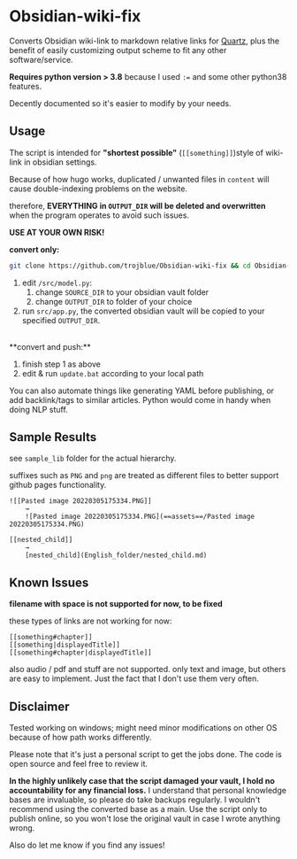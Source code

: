 # Obsidian-wiki-fix

Converts Obsidian wiki-link to markdown relative links for [Quartz](https://github.com/jackyzha0/quartz), plus the benefit of easily customizing output scheme to fit any other software/service.

**Requires python version > 3.8** because I used `:=` and some other python38 features.

Decently documented so it's easier to modify by your needs.

## Usage

The script is intended for **"shortest possible"** (`[[something]]`)style of wiki-link in obsidian settings.

Because of how hugo works, duplicated / unwanted files in `content` will cause double-indexing problems on the website. 

therefore, **EVERYTHING in `OUTPUT_DIR` will be deleted and overwritten** when the program operates to avoid such issues.

**USE AT YOUR OWN RISK!**


**convert only:**

```bash
git clone https://github.com/trojblue/Obsidian-wiki-fix && cd Obsidian-wiki-fix/src
```

1. edit `/src/model.py`:
   1. change `SOURCE_DIR` to your obsidian vault folder
   2. change `OUTPUT_DIR` to folder of your choice
2. run `src/app.py`, the converted obsidian vault will be copied to your specified `OUTPUT_DIR`.

<br>
**convert and push:**

1. finish step 1 as above
2. edit & run `update.bat` according to your local path

You can also automate things like generating YAML before publishing, or add backlink/tags to similar articles. Python would come in handy when doing NLP stuff.

## Sample Results

see `sample_lib` folder for the actual hierarchy.

suffixes such as `PNG` and `png` are treated as different files to better support github pages functionality.

```
![[Pasted image 20220305175334.PNG]]
    →
    ![Pasted image 20220305175334.PNG](==assets==/Pasted image 20220305175334.PNG)

[[nested_child]]
    →
    [nested_child](English_folder/nested_child.md)
```

## Known Issues

**filename with space is not supported for now, to be fixed**

these types of links are not working for now:

```
[[something#chapter]]
[[something|displayedTitle]]
[[something#chapter|displayedTitle]]
```

also audio / pdf and stuff are not supported. only text and image, but others are easy to implement. Just the fact that I don't use them very often.

## Disclaimer

Tested working on windows; might need minor modifications on other OS because of how path works differently.

Please note that it's just a personal script to get the jobs done. The code is open source and feel free to review it.

**In the highly unlikely case that the script damaged your vault, I hold no accountability for any financial loss.** I understand that personal knowledge bases are invaluable, so please do take backups regularly. I wouldn't recommend using the converted base as a main. Use the script only to publish online, so you won't lose the original vault in case I wrote anything wrong.

Also do let me know if you find any issues!
